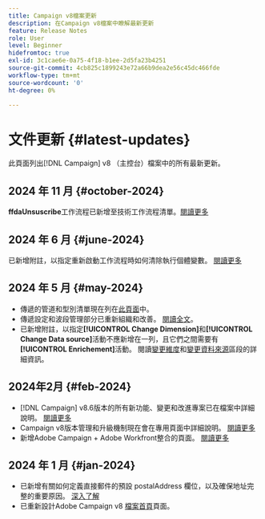 ```yaml
---
title: Campaign v8檔案更新
description: 在Campaign v8檔案中瞭解最新更新
feature: Release Notes
role: User
level: Beginner
hidefromtoc: true
exl-id: 3c1cae6e-0a75-4f18-b1ee-2d5fa23b4251
source-git-commit: 4cb825c1899243e72a66b9dea2e56c45dc466fde
workflow-type: tm+mt
source-wordcount: '0'
ht-degree: 0%

---
```


# 文件更新 {#latest-updates}

此頁面列出[!DNL Campaign] v8 （主控台）檔案中的所有最新更新。

## 2024 年 11 月 {#october-2024}

**ffdaUnsuscribe**&#x200B;工作流程已新增至技術工作流程清單。[閱讀更多](../../automation/workflow/technical-workflows.md)

## 2024 年 6 月 {#june-2024}

已新增附註，以指定重新啟動工作流程時如何清除執行個體變數。 [閱讀更多](../../automation/workflow/start-a-workflow.md)

## 2024 年 5 月 {#may-2024}

* 傳遞的管道和型別清單現在列在[此頁面](create-message.md)中。
* 傳遞設定和波段管理部分已重新組織和改善。 [閱讀全文](../send/configure-and-send.md)。
* 已新增附註，以指定&#x200B;**[!UICONTROL Change Dimension]**&#x200B;和&#x200B;**[!UICONTROL Change Data source]**&#x200B;活動不應新增在一列，且它們之間需要有&#x200B;**[!UICONTROL Enrichement]**&#x200B;活動。 閱讀[變更維度](../../automation/workflow/change-dimension.md)和[變更資料來源](../../automation/workflow/change-data-source.md)區段的詳細資訊。

## 2024年2月 {#feb-2024}

* [!DNL Campaign] v8.6版本的所有新功能、變更和改進專案已在檔案中詳細說明。 [閱讀更多](release-notes.md)
* Campaign v8版本管理和升級機制現在會在專用頁面中詳細說明。 [閱讀更多](upgrades.md)
* 新增Adobe Campaign + Adobe Workfront整合的頁面。 [閱讀更多](../connect/ac-workfront.md)

## 2024 年 1 月 {#jan-2024}

* 已新增有關如何定義直接郵件的預設 postalAddress 欄位，以及確保地址完整的重要原因。 [深入了解](../send/direct-mail.md)
* 已重新設計Adobe Campaign v8 [檔案首頁](../campaign-home.md)頁面。
